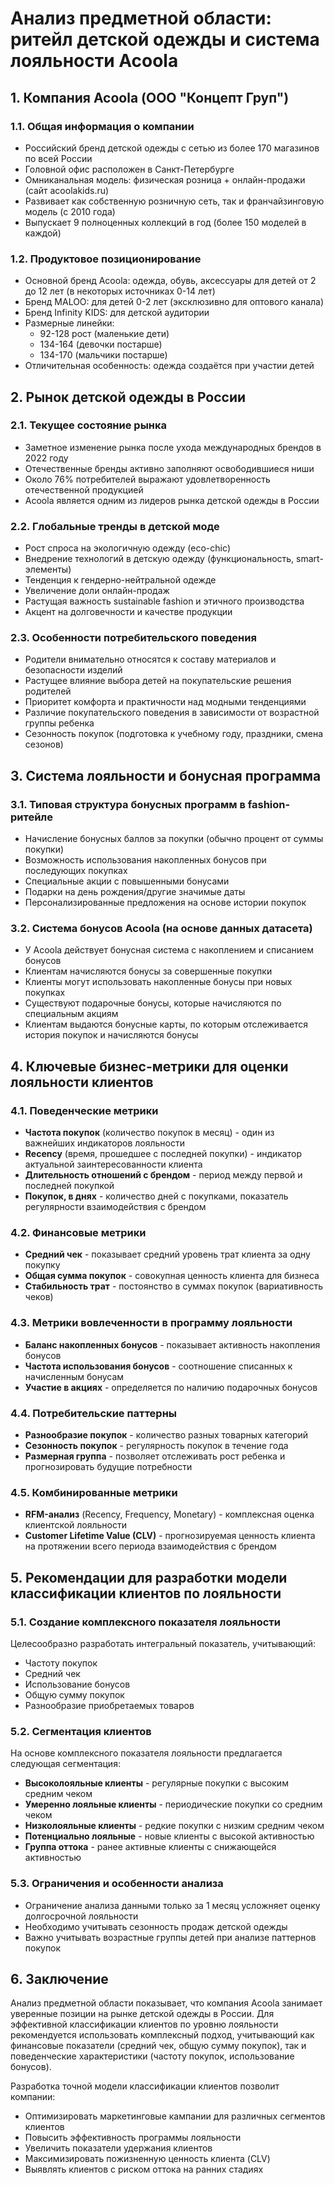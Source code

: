 # Анализ предметной области: ритейл детской одежды и система лояльности Acoola

## 1. Компания Acoola (ООО "Концепт Груп")

### 1.1. Общая информация о компании
- Российский бренд детской одежды с сетью из более 170 магазинов по всей России
- Головной офис расположен в Санкт-Петербурге
- Омниканальная модель: физическая розница + онлайн-продажи (сайт acoolakids.ru)
- Развивает как собственную розничную сеть, так и франчайзинговую модель (с 2010 года)
- Выпускает 9 полноценных коллекций в год (более 150 моделей в каждой)

### 1.2. Продуктовое позиционирование
- Основной бренд Acoola: одежда, обувь, аксессуары для детей от 2 до 12 лет (в некоторых источниках 0-14 лет)
- Бренд MALOO: для детей 0-2 лет (эксклюзивно для оптового канала)
- Бренд Infinity KIDS: для детской аудитории
- Размерные линейки: 
  - 92-128 рост (маленькие дети)
  - 134-164 (девочки постарше)
  - 134-170 (мальчики постарше)
- Отличительная особенность: одежда создаётся при участии детей

## 2. Рынок детской одежды в России

### 2.1. Текущее состояние рынка
- Заметное изменение рынка после ухода международных брендов в 2022 году
- Отечественные бренды активно заполняют освободившиеся ниши
- Около 76% потребителей выражают удовлетворенность отечественной продукцией
- Acoola является одним из лидеров рынка детской одежды в России

### 2.2. Глобальные тренды в детской моде
- Рост спроса на экологичную одежду (eco-chic)
- Внедрение технологий в детскую одежду (функциональность, smart-элементы)
- Тенденция к гендерно-нейтральной одежде
- Увеличение доли онлайн-продаж
- Растущая важность sustainable fashion и этичного производства
- Акцент на долговечности и качестве продукции

### 2.3. Особенности потребительского поведения
- Родители внимательно относятся к составу материалов и безопасности изделий
- Растущее влияние выбора детей на покупательские решения родителей
- Приоритет комфорта и практичности над модными тенденциями
- Различие покупательского поведения в зависимости от возрастной группы ребенка
- Сезонность покупок (подготовка к учебному году, праздники, смена сезонов)

## 3. Система лояльности и бонусная программа

### 3.1. Типовая структура бонусных программ в fashion-ритейле
- Начисление бонусных баллов за покупки (обычно процент от суммы покупки)
- Возможность использования накопленных бонусов при последующих покупках
- Специальные акции с повышенными бонусами
- Подарки на день рождения/другие значимые даты
- Персонализированные предложения на основе истории покупок

### 3.2. Система бонусов Acoola (на основе данных датасета)
- У Acoola действует бонусная система с накоплением и списанием бонусов
- Клиентам начисляются бонусы за совершенные покупки
- Клиенты могут использовать накопленные бонусы при новых покупках
- Существуют подарочные бонусы, которые начисляются по специальным акциям
- Клиентам выдаются бонусные карты, по которым отслеживается история покупок и начисляются бонусы

## 4. Ключевые бизнес-метрики для оценки лояльности клиентов

### 4.1. Поведенческие метрики
- **Частота покупок** (количество покупок в месяц) - один из важнейших индикаторов лояльности
- **Recency** (время, прошедшее с последней покупки) - индикатор актуальной заинтересованности клиента
- **Длительность отношений с брендом** - период между первой и последней покупкой
- **Покупок, в днях** - количество дней с покупками, показатель регулярности взаимодействия с брендом

### 4.2. Финансовые метрики
- **Средний чек** - показывает средний уровень трат клиента за одну покупку
- **Общая сумма покупок** - совокупная ценность клиента для бизнеса
- **Стабильность трат** - постоянство в суммах покупок (вариативность чеков)

### 4.3. Метрики вовлеченности в программу лояльности
- **Баланс накопленных бонусов** - показывает активность накопления бонусов
- **Частота использования бонусов** - соотношение списанных к начисленным бонусам
- **Участие в акциях** - определяется по наличию подарочных бонусов

### 4.4. Потребительские паттерны
- **Разнообразие покупок** - количество разных товарных категорий
- **Сезонность покупок** - регулярность покупок в течение года
- **Размерная группа** - позволяет отслеживать рост ребенка и прогнозировать будущие потребности

### 4.5. Комбинированные метрики
- **RFM-анализ** (Recency, Frequency, Monetary) - комплексная оценка клиентской лояльности
- **Customer Lifetime Value (CLV)** - прогнозируемая ценность клиента на протяжении всего периода взаимодействия с брендом

## 5. Рекомендации для разработки модели классификации клиентов по лояльности

### 5.1. Создание комплексного показателя лояльности
Целесообразно разработать интегральный показатель, учитывающий:
- Частоту покупок
- Средний чек
- Использование бонусов
- Общую сумму покупок
- Разнообразие приобретаемых товаров

### 5.2. Сегментация клиентов
На основе комплексного показателя лояльности предлагается следующая сегментация:
- **Высоколояльные клиенты** - регулярные покупки с высоким средним чеком
- **Умеренно лояльные клиенты** - периодические покупки со средним чеком
- **Низколояльные клиенты** - редкие покупки с низким средним чеком
- **Потенциально лояльные** - новые клиенты с высокой активностью
- **Группа оттока** - ранее активные клиенты с снижающейся активностью

### 5.3. Ограничения и особенности анализа
- Ограничение анализа данными только за 1 месяц усложняет оценку долгосрочной лояльности
- Необходимо учитывать сезонность продаж детской одежды
- Важно учитывать возрастные группы детей при анализе паттернов покупок

## 6. Заключение

Анализ предметной области показывает, что компания Acoola занимает уверенные позиции на рынке детской одежды в России. Для эффективной классификации клиентов по уровню лояльности рекомендуется использовать комплексный подход, учитывающий как финансовые показатели (средний чек, общую сумму покупок), так и поведенческие характеристики (частоту покупок, использование бонусов).

Разработка точной модели классификации клиентов позволит компании:
- Оптимизировать маркетинговые кампании для различных сегментов клиентов
- Повысить эффективность программы лояльности
- Увеличить показатели удержания клиентов
- Максимизировать пожизненную ценность клиента (CLV)
- Выявлять клиентов с риском оттока на ранних стадиях 